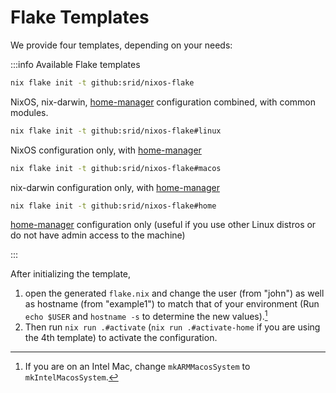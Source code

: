 # Flake Templates

We provide four templates, depending on your needs:

:::info Available Flake templates
<Tabs>
  <TabItem value="both" label="Both platforms">

  ```bash
  nix flake init -t github:srid/nixos-flake
  ```

  NixOS, nix-darwin, [home-manager] configuration combined, with common modules.

  </TabItem>
  <TabItem value="nixos" label="NixOS only">

  ```bash
  nix flake init -t github:srid/nixos-flake#linux
  ```

  NixOS configuration only, with [home-manager]

  </TabItem>
  <TabItem value="macos" label="macOS only">

  ```bash
  nix flake init -t github:srid/nixos-flake#macos
  ```

  nix-darwin configuration only, with [home-manager]
  </TabItem>
  <TabItem value="other-linux" label="Home only">

  ```bash
  nix flake init -t github:srid/nixos-flake#home
  ```

  [home-manager] configuration only (useful if you use other Linux distros or do not have admin access to the machine)

  </TabItem>
</Tabs>
:::

After initializing the template, 
1. open the generated `flake.nix` and change the user (from "john") as well as hostname (from "example1") to match that of your environment (Run `echo $USER` and `hostname -s` to determine the new values).[^intel] 
2. Then run `nix run .#activate` (`nix run .#activate-home` if you are using the 4th template) to activate the configuration.

[^intel]: If you are on an Intel Mac, change `mkARMMacosSystem` to `mkIntelMacosSystem`.

[home-manager]: https://github.com/nix-community/home-manager